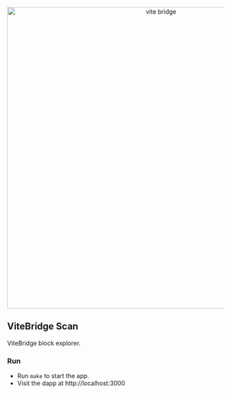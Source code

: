 <div align="center">
  <a href="https://vite-bridge-scan.surge.sh">
    <img src="https://vite-bridge-scan.surge.sh/shot.png" alt="vite bridge" width=700 />
  </a>
</div>

## ViteBridge Scan

ViteBridge block explorer.

### Run

- Run `make` to start the app.
- Visit the dapp at http://localhost:3000
